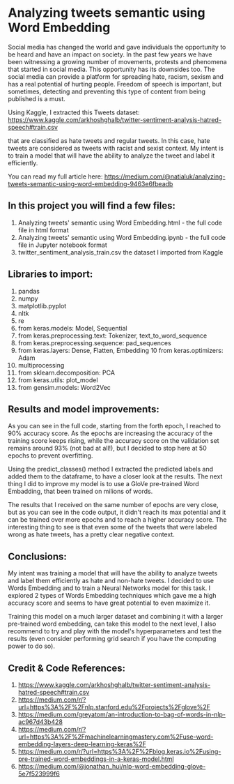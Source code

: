 # Analyzing tweets semantic using Word Embedding

Social media has changed the world and gave individuals the opportunity to be heard and have an impact on society. In the past few years we have been witnessing a growing number of movements, protests and phenomena that started in social media.
This opportunity has its downsides too. The social media can provide a platform for spreading hate, racism, sexism and has a real potential of hurting people. Freedom of speech is important, but sometimes, detecting and preventing this type of content from being published is a must.

Using Kaggle, I extracted this Tweets dataset:
https://www.kaggle.com/arkhoshghalb/twitter-sentiment-analysis-hatred-speech#train.csv

that are classified as hate tweets and regular tweets. In this case, hate tweets are considered as tweets with racist and sexist context. My intent is to train a model that will have the ability to analyze the tweet and label it efficiently.

You can read my full article here:
https://medium.com/@natialuk/analyzing-tweets-semantic-using-word-embedding-9463e6fbeadb

## In this project you will find a few files: 
1. Analyzing tweets' semantic using Word Embedding.html - the full code file in html format
2. Analyzing tweets' semantic using Word Embedding.ipynb - the full code file in Jupyter notebook format
3. twitter_sentiment_analysis_train.csv the dataset I imported from Kaggle

## Libraries to import:
1. pandas
2. numpy 
3. matplotlib.pyplot
4. nltk
5. re
6. from keras.models: Model, Sequential
7. from keras.preprocessing.text: Tokenizer, text_to_word_sequence
8. from keras.preprocessing.sequence: pad_sequences
9. from keras.layers: Dense, Flatten, Embedding
10 from keras.optimizers: Adam
11. multiprocessing
12. from sklearn.decomposition: PCA
13. from keras.utils: plot_model
14. from gensim.models: Word2Vec

## Results and model improvements:
As you can see in the full code, starting from the forth epoch, I reached to 90% accuracy score. As the epochs are increasing the accuracy of the training score keeps rising, while the accuracy score on the validation set remains around 93% (not bad at all!), but I decided to stop here at 50 epochs to prevent overfitting.

Using the predict_classes() method I extracted the predicted labels and added them to the dataframe, to have a closer look at the results. The next thing I did to improve my model is to use a GloVe pre-trained Word Embadding, that been trained on milions of words.

The results that I received on the same number of epochs are very close, but as you can see in the code output, it didn't reach its max potential and it can be trained over more epochs and to reach a higher accuracy score.
The interesting thing to see is that even some of the tweets that were labeled wrong as hate tweets, has a pretty clear negative context.

## Conclusions:
My intent was training a model that will have the ability to analyze tweets and label them efficiently as hate and non-hate tweets. I decided to use Words Embedding and to train a Neural Networks model for this task. I explored 2 types of Words Embedding techniques which gave me a high accuracy score and seems to have great potential to even maximize it. 

Training this model on a much larger dataset and combining it with a larger pre-trained word embedding, can take this model to the next level, I also recommend to try and play with the model's hyperparameters and test the results (even consider performing grid search if you have the computing power to do so). 



## Credit & Code References:
1. https://www.kaggle.com/arkhoshghalb/twitter-sentiment-analysis-hatred-speech#train.csv
2. https://medium.com/r/?url=https%3A%2F%2Fnlp.stanford.edu%2Fprojects%2Fglove%2F
3. https://medium.com/greyatom/an-introduction-to-bag-of-words-in-nlp-ac967d43b428
4. https://medium.com/r/?url=https%3A%2F%2Fmachinelearningmastery.com%2Fuse-word-embedding-layers-deep-learning-keras%2F
5. https://medium.com/r/?url=https%3A%2F%2Fblog.keras.io%2Fusing-pre-trained-word-embeddings-in-a-keras-model.html
6. https://medium.com/@jonathan_hui/nlp-word-embedding-glove-5e7f523999f6




